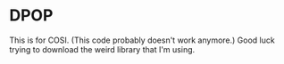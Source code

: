 # DPOP
This is for COSI.
(This code probably doesn't work anymore.)
Good luck trying to download the weird library that I'm using.
